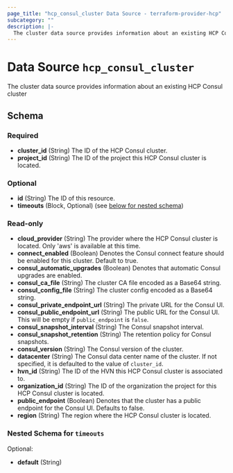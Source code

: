 ```yaml
---
page_title: "hcp_consul_cluster Data Source - terraform-provider-hcp"
subcategory: ""
description: |-
  The cluster data source provides information about an existing HCP Consul cluster
---
```


# Data Source `hcp_consul_cluster`

The cluster data source provides information about an existing HCP Consul cluster



## Schema

### Required

- **cluster_id** (String) The ID of the HCP Consul cluster.
- **project_id** (String) The ID of the project this HCP Consul cluster is located.

### Optional

- **id** (String) The ID of this resource.
- **timeouts** (Block, Optional) (see [below for nested schema](#nestedblock--timeouts))

### Read-only

- **cloud_provider** (String) The provider where the HCP Consul cluster is located. Only 'aws' is available at this time.
- **connect_enabled** (Boolean) Denotes the Consul connect feature should be enabled for this cluster.  Default to true.
- **consul_automatic_upgrades** (Boolean) Denotes that automatic Consul upgrades are enabled.
- **consul_ca_file** (String) The cluster CA file encoded as a Base64 string.
- **consul_config_file** (String) The cluster config encoded as a Base64 string.
- **consul_private_endpoint_url** (String) The private URL for the Consul UI.
- **consul_public_endpoint_url** (String) The public URL for the Consul UI. This will be empty if `public_endpoint` is `false`.
- **consul_snapshot_interval** (String) The Consul snapshot interval.
- **consul_snapshot_retention** (String) The retention policy for Consul snapshots.
- **consul_version** (String) The Consul version of the cluster.
- **datacenter** (String) The Consul data center name of the cluster. If not specified, it is defaulted to the value of `cluster_id`.
- **hvn_id** (String) The ID of the HVN this HCP Consul cluster is associated to.
- **organization_id** (String) The ID of the organization the project for this HCP Consul cluster is located.
- **public_endpoint** (Boolean) Denotes that the cluster has a public endpoint for the Consul UI. Defaults to false.
- **region** (String) The region where the HCP Consul cluster is located.

<a id="nestedblock--timeouts"></a>
### Nested Schema for `timeouts`

Optional:

- **default** (String)


